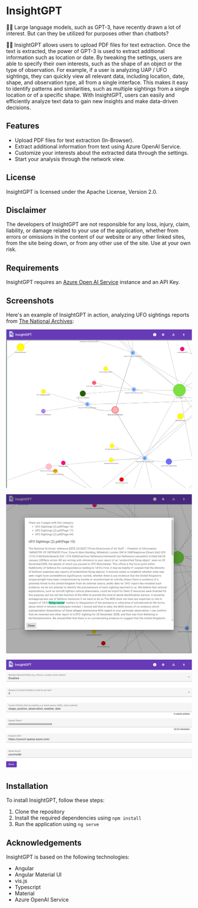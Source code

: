 # InsightGPT

🤖💬 Large language models, such as GPT-3, have recently drawn a lot of interest. But can they be utilized for purposes other than chatbots?

📄🔎 InsightGPT allows users to upload PDF files for text extraction. Once the text is extracted, the power of GPT-3 is used to extract additional information such as location or date. By tweaking the settings, users are able to specify their own interests, such as the shape of an object or the type of observation. For example, if a user is analyzing UAP / UFO sightings, they can quickly view all relevant data, including location, date, shape, and observation type, all from a single interface. This makes it easy to identify patterns and similarities, such as multiple sightings from a single location or of a specific shape. With InsightGPT, users can easily and efficiently analyze text data to gain new insights and make data-driven decisions.

## Features
* Upload PDF files for text extraction (In-Browser).
* Extract additional information from text using Azure OpenAI Service.
* Customize your interests about the extracted data through the settings.
* Start your analysis through the network view.

## License
InsightGPT is licensed under the Apache License, Version 2.0.

## Disclaimer
The developers of InsightGPT are not responsible for any loss, injury, claim, liability, or damage related to your use of the application, whether from errors or omissions in the content of our website or any other linked sites, from the site being down, or from any other use of the site. Use at your own risk.
## Requirements

InsightGPT requires an [Azure Open AI Service](https://learn.microsoft.com/en-us/azure/cognitive-services/openai/) instance and an API Key.

## Screenshots

Here's an example of InsightGPT in action, analyzing UFO sightings reports from [The National Archives](https://www.nationalarchives.gov.uk/ufos/):

![Screenshot 1](screenshot-1.png)

![Screenshot 2](screenshot-2.png)

![Screenshot 3](screenshot-3.png)

## Installation

To install InsightGPT, follow these steps:

1. Clone the repository
2. Install the required dependencies using `npm install`
3. Run the application using `ng serve`

## Acknowledgements

InsightGPT is based on the following technologies:

* Angular
* Angular Material UI
* vis.js
* Typescript
* Material
* Azure OpenAI Service
